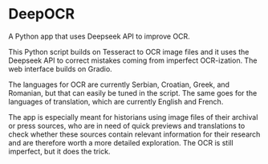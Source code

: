 # DeepOCR
A Python app that uses Deepseek API to improve OCR. 

This Python script builds on Tesseract to OCR image files and it uses the Deepseek API to correct mistakes coming from imperfect OCR-ization. The web interface builds on Gradio.

The languages for OCR are currently Serbian, Croatian, Greek, and Romanian, but that can easily be tuned in the script. The same goes for the languages of translation, which are currently English and French.

The app is especially meant for historians using image files of their archival or press sources, who are in need of quick previews and translations to check whether these sources contain relevant information for their research and are therefore worth a more detailed exploration. The OCR is still imperfect, but it does the trick.

